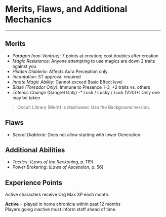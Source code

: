# Merits, Flaws, and Additional Mechanics

-----

## Merits

- *Paragon (non-Ventrue)*: 7 points at creation; cost doubles after creation
- *Magic Resistance*: Anyone attempting to use magics are down 2 traits against you
- *Hidden Diablerie*: Affects Aura Perception only
- *Incantation*: ST approval required
- *Innate Magic Ability*: Cannot exceed Basic Effect level
- *Blasé (Toreador Only)*: Immune to Presence 1–3, +2 traits vs. others
- *Totemic Change* (Gangrel Only)
-* Luck / Lucky / Luck (V20)*: Only one may be taken

> Occult Library (Merit) is disallowed. Use the Background version.

## Flaws

- *Secret Diablerie*: Does not allow starting with lower Generation

## Additional Abilities

- *Tactics*: (*Laws of the Reckoning*, p. 119)
- *Power Brokering*: (*Laws of Ascension*, p. 56)

## Experience Points

Active characters receive Org Max XP each month.

**Active** = played in home chronicle within past 12 months  
Players going inactive must inform staff ahead of time.